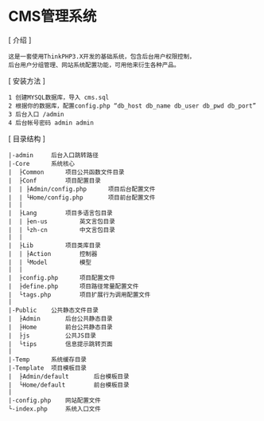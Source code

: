CMS管理系统
======

[ 介绍 ]

    这是一套使用ThinkPHP3.X开发的基础系统，包含后台用户权限控制，
	后台用户分组管理、网站系统配置功能，可用他来衍生各种产品。

[ 安装方法 ]

    1 创建MYSQL数据库，导入 cms.sql
    2 根据你的数据库，配置config.php “db_host db_name db_user db_pwd db_port”
	3 后台入口 /admin
	4 后台帐号密码 admin admin

[ 目录结构 ]

    |-admin     后台入口跳转路径
    |-Core      系统核心
    |  ├Common      项目公共函数文件目录
    |  ├Conf        项目配置目录
    |  | ├Admin/config.php      项目后台配置文件
    |  | └Home/config.php       项目前台配置文件
    |  |
    |  ├Lang        项目多语言包目录
    |  | ├en-us         英文言包目录
    |  | └zh-cn         中文言包目录
    |  |
    |  ├Lib         项目类库目录
    |  | ├Action        控制器
    |  | └Model         模型
    |  |
    |  ├config.php      项目配置文件
    |  ├define.php      项目路径常量配置文件
    |  └tags.php        项目扩展行为调用配置文件
    |
    |-Public    公共静态文件目录
    |  ├Admin       后台公共静态目录
    |  ├Home        前台公共静态目录
    |  ├js          公共JS目录
    |  └tips        信息提示跳转页面
    |
    |-Temp      系统缓存目录
    |-Template  项目模板目录
    |  ├Admin/default       后台模板目录
    |  └Home/default        前台模板目录
    |
    |-config.php    网站配置文件
    └-index.php     系统入口文件